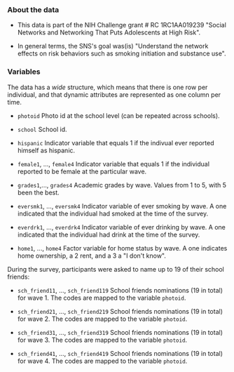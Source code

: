 ### About the data

*   This data is part of the NIH Challenge grant \# RC 1RC1AA019239 "Social
Networks and Networking That Puts Adolescents at High Risk".

*   In general terms, the SNS's goal was(is) "Understand the network effects on
risk behaviors such as smoking initiation and substance use".

### Variables

The data has a _wide_ structure, which means that there is one row per individual,
and that dynamic attributes are represented as one column per time. 

*  `photoid` Photo id at the school level (can be repeated across schools).

*  `school` School id.

*  `hispanic` Indicator variable that equals 1 if the indivual ever reported
himself as hispanic.

*  `female1`, ..., `female4` Indicator variable that equals 1 if the individual
reported to be female at the particular wave.

*  `grades1`,..., `grades4` Academic grades by wave. Values from 1 to 5, with 5
been the best.

*  `eversmk1`, ..., `eversmk4` Indicator variable of ever smoking by wave. A one
indicated that the individual had smoked at the time of the survey.

*  `everdrk1`, ..., `everdrk4` Indicator variable of ever drinking by wave.
A one indicated that the individual had drink at the time of the survey.

*  `home1`, ..., `home4` Factor variable for home status by wave. A one
indicates home ownership, a 2 rent, and a 3 a "I don't know".


During the survey, participants were asked to name up to 19 of their school
friends:


* `sch_friend11`, ..., `sch_friend119` School friends nominations (19 in total)
for wave 1. The codes are mapped to the variable `photoid`.

* `sch_friend21`, ..., `sch_friend219` School friends nominations (19 in total)
for wave 2. The codes are mapped to the variable `photoid`.

* `sch_friend31`, ..., `sch_friend319` School friends nominations (19 in total)
for wave 3. The codes are mapped to the variable `photoid`.

* `sch_friend41`, ..., `sch_friend419` School friends nominations (19 in total)
for wave 4. The codes are mapped to the variable `photoid`.
